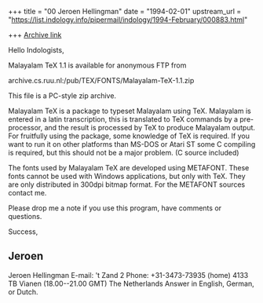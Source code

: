 +++
title = "00 Jeroen Hellingman"
date = "1994-02-01"
upstream_url = "https://list.indology.info/pipermail/indology/1994-February/000883.html"

+++
[Archive link](https://list.indology.info/pipermail/indology/1994-February/000883.html)


Hello Indologists,

Malayalam TeX 1.1 is available for anonymous FTP from

archive.cs.ruu.nl:/pub/TEX/FONTS/Malayalam-TeX-1.1.zip

This file is a PC-style zip archive.


Malayalam TeX is a package to typeset Malayalam using TeX. Malayalam is
entered in a latin transcription, this is translated to TeX commands by a
pre-processor, and the result is processed by TeX to produce Malayalam output.
For fruitfully using the package, some knowledge of TeX is required. If you
want to run it on other platforms than MS-DOS or Atari ST some C compiling is
required, but this should not be a major problem. (C source included)

The fonts used by Malayalam TeX are developed using METAFONT. These fonts
cannot be used with Windows applications, but only with TeX. They are only
distributed in 300dpi bitmap format. For the METAFONT sources contact me.

Please drop me a note if you use this program, have comments or questions.

Success,


Jeroen
--
Jeroen Hellingman                 E-mail: <jhelling at cs.ruu.nl>
't Zand 2                         Phone: +31-3473-73935 (home)
4133 TB Vianen                    (18.00--21.00 GMT)
The Netherlands                   Answer in English, German, or Dutch.





